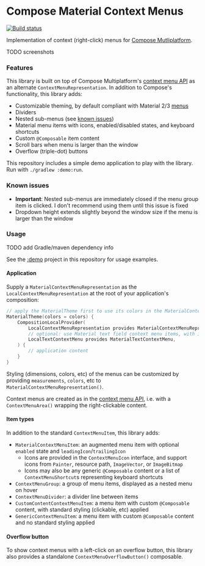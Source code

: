 # Compose Material Context Menus

[![Build status](https://github.com/dzirbel/compose-material-context-menu/workflows/Build/badge.svg)](https://github.com/dzirbel/compose-material-context-menu/actions/workflows/build.yml)

Implementation of context (right-click) menus for [Compose Mutliplatform](https://github.com/JetBrains/compose-multiplatform).

TODO screenshots

### Features

This library is built on top of Compose Multiplatform's [context menu API](https://github.com/JetBrains/compose-multiplatform/blob/master/tutorials/Context_Menu/README.md)
as an alternate `ContextMenuRepresentation`. In addition to Compose's functionality, this library
adds:

- Customizable theming, by default compliant with Material 2/3 [menus](https://m3.material.io/components/menus/specs)
- Dividers
- Nested sub-menus (see [known issues](#known-issues))
- Material menu items with icons, enabled/disabled states, and keyboard shortcuts
- Custom `@Composable` item content
- Scroll bars when menu is larger than the window
- Overflow (triple-dot) buttons

This repository includes a simple demo application to play with the library. Run with `./gradlew :demo:run`.

### Known issues

- **Important**: Nested sub-menus are immediately closed if the menu group item is clicked. I don't 
recommend using them until this issue is fixed
- Dropdown height extends slightly beyond the window size if the menu is larger than the window

### Usage

TODO add Gradle/maven dependency info

See the [:demo](/demo/src/main/kotlin/com/dzirbel/contextmenu) project in this repository for usage examples.

#### Application

Supply a `MaterialContextMenuRepresentation` as the `LocalContextMenuRepresentation` at the root of your application's composition:

```kotlin
// apply the MaterialTheme first to use its colors in the MaterialContextMenuRepresentation
MaterialTheme(colors = colors) {
    CompositionLocalProvider(
        LocalContextMenuRepresentation provides MaterialContextMenuRepresentation(),
        // optional: use Material text field context menu items, with icons and keyboard shortcuts
        LocalTextContextMenu provides MaterialTextContextMenu,
    ) {
        // application content
    }
}
```

Styling (dimensions, colors, etc) of the menus can be customized by providing `measurements`,
`colors`, etc to `MaterialContextMenuRepresentation()`.

Context menus are created as in the [context menu API](https://github.com/JetBrains/compose-multiplatform/blob/master/tutorials/Context_Menu/README.md),
i.e. with a `ContextMenuArea()` wrapping the right-clickable content. 

#### Item types

In addition to the standard `ContextMenuItem`, this library adds:
- `MaterialContextMenuItem`: an augmented menu item with optional `enabled` state and `leadingIcon`/`trailingIcon`
  - Icons are provided in the `ContextMenuIcon` interface, and support icons from `Painter`, resource path, `ImageVector`, or `ImageBitmap`
  - Icons may also be any generic `@Composable` content or a list of `ContextMenuShortcut`s representing keyboard shortcuts
- `ContextMenuGroup`: a group of menu items, displayed as a nested menu on hover
- `ContextMenuDivider`: a divider line between items
- `CustomContentContextMenuItem`: a menu item with custom `@Composable` content, with standard styling (clickable, etc) applied
- `GenericContextMenuItem`: a menu item with custom `@Composable` content and no standard styling applied

#### Overflow button

To show context menus with a left-click on an overflow button, this library also provides a
standalone `ContextMenuOverflowButton()` composable.
